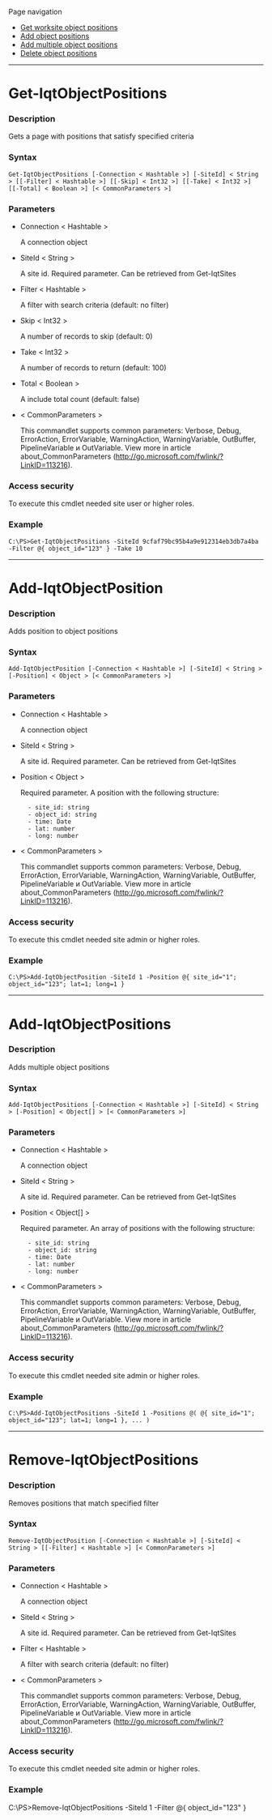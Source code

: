 Page navigation

* [Get worksite object positions](#ObjectPositions)
* [Add object positions](#new-ObjectPosition)
* [Add multiple object positions](#new-ObjectPositions)
* [Delete object positions](#delete-ObjectPositions)

---

# <a name="ObjectPositions">Get-IqtObjectPositions</a>
   
### Description

Gets a page with positions that satisfy specified criteria
    
### Syntax

    Get-IqtObjectPositions [-Connection < Hashtable >] [-SiteId] < String > [[-Filter] < Hashtable >] [[-Skip] < Int32 >] [[-Take] < Int32 >] [[-Total] < Boolean >] [< CommonParameters >]
    
### Parameters

- Connection < Hashtable >

	A connection object
        
- SiteId < String >

    A site id. Required parameter. Can be retrieved from Get-IqtSites
        
- Filter < Hashtable >

    A filter with search criteria (default: no filter)
        
- Skip < Int32 >

    A number of records to skip (default: 0)
        
- Take < Int32 >

    A number of records to return (default: 100)
        
- Total < Boolean >

    A include total count (default: false)
        
- < CommonParameters >

    This commandlet supports common parameters: Verbose, Debug,
    ErrorAction, ErrorVariable, WarningAction, WarningVariable,
    OutBuffer, PipelineVariable и OutVariable. View more in article 
    about_CommonParameters (http://go.microsoft.com/fwlink/?LinkID=113216). 
    
### Access security 

To execute this cmdlet needed site user or higher roles.

### Example
    
    C:\PS>Get-IqtObjectPositions -SiteId 9cfaf79bc95b4a9e912314eb3db7a4ba -Filter @{ object_id="123" } -Take 10

---

# <a name="new-ObjectPosition">Add-IqtObjectPosition</a>

### Description

Adds position to object positions
    
### Syntax

    Add-IqtObjectPosition [-Connection < Hashtable >] [-SiteId] < String > [-Position] < Object > [< CommonParameters >]
    
### Parameters

- Connection < Hashtable >

	A connection object
        
- SiteId < String >

    A site id. Required parameter. Can be retrieved from Get-IqtSites
        
- Position < Object >

    Required parameter. A position with the following structure:
    
        - site_id: string
        - object_id: string
        - time: Date
        - lat: number
        - long: number

- < CommonParameters >

    This commandlet supports common parameters: Verbose, Debug,
    ErrorAction, ErrorVariable, WarningAction, WarningVariable,
    OutBuffer, PipelineVariable и OutVariable. View more in article 
    about_CommonParameters (http://go.microsoft.com/fwlink/?LinkID=113216). 
    
### Access security 

To execute this cmdlet needed site admin or higher roles.

### Example
    
    C:\PS>Add-IqtObjectPosition -SiteId 1 -Position @{ site_id="1"; object_id="123"; lat=1; long=1 }

---

# <a name="new-ObjectPositions">Add-IqtObjectPositions</a>

### Description

Adds multiple object positions
    
### Syntax

    Add-IqtObjectPositions [-Connection < Hashtable >] [-SiteId] < String > [-Position] < Object[] > [< CommonParameters >]
    
### Parameters

- Connection < Hashtable >

	A connection object
        
- SiteId < String >

    A site id. Required parameter. Can be retrieved from Get-IqtSites
        
- Position < Object[] >

    Required parameter. An array of positions with the following structure:
    
        - site_id: string
        - object_id: string
        - time: Date
        - lat: number
        - long: number

- < CommonParameters >

    This commandlet supports common parameters: Verbose, Debug,
    ErrorAction, ErrorVariable, WarningAction, WarningVariable,
    OutBuffer, PipelineVariable и OutVariable. View more in article 
    about_CommonParameters (http://go.microsoft.com/fwlink/?LinkID=113216). 
    
### Access security 

To execute this cmdlet needed site admin or higher roles.

### Example
    
    C:\PS>Add-IqtObjectPositions -SiteId 1 -Positions @( @{ site_id="1"; object_id="123"; lat=1; long=1 }, ... )

---

# <a name="delete-ObjectPositions">Remove-IqtObjectPositions</a>
    
### Description

Removes positions that match specified filter
    
### Syntax

    Remove-IqtObjectPosition [-Connection < Hashtable >] [-SiteId] < String > [[-Filter] < Hashtable >] [< CommonParameters >]
    
### Parameters

- Connection < Hashtable >

	A connection object
        
- SiteId < String >

    A site id. Required parameter. Can be retrieved from Get-IqtSites
        
- Filter < Hashtable >

    A filter with search criteria (default: no filter)

- < CommonParameters >

    This commandlet supports common parameters: Verbose, Debug,
    ErrorAction, ErrorVariable, WarningAction, WarningVariable,
    OutBuffer, PipelineVariable и OutVariable. View more in article 
    about_CommonParameters (http://go.microsoft.com/fwlink/?LinkID=113216). 
    
### Access security 

To execute this cmdlet needed site admin or higher roles.

### Example
    
   C:\PS>Remove-IqtObjectPositions -SiteId 1 -Filter @{ object_id="123" }